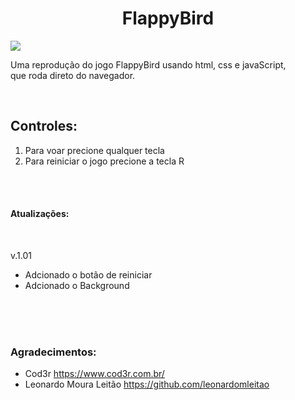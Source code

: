 <h1 align="center">FlappyBird</h1>
<img src="https://i.imgur.com/sQF2Jp3.png">
<p>Uma reprodução do jogo FlappyBird usando html, css e javaScript,<br> que roda direto do navegador.

</p>
<br>
<h2>Controles:</h2>
<ol>
<li>Para voar precione qualquer tecla</li>
<li>Para reiniciar o jogo precione a tecla R
</ol>
<br>
<br>
<h4>Atualizações:</h4>
<br>
<p>v.1.01</p>
<ul>
<li>Adcionado o botão de reiniciar</li>
<li>Adcionado o Background</li>
</ul>
<br>
<br>
<br>
<h3>Agradecimentos:</h3>
<ul>
<li>Cod3r <a href="https://www.cod3r.com.br/">https://www.cod3r.com.br/</a></li>
<li>Leonardo Moura Leitão <a href="https://github.com/leonardomleitao">https://github.com/leonardomleitao</a></li>
</ul>

